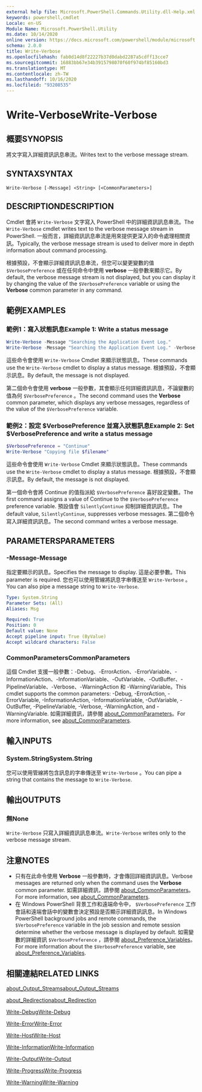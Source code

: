 ```yaml
---
external help file: Microsoft.PowerShell.Commands.Utility.dll-Help.xml
keywords: powershell,cmdlet
Locale: en-US
Module Name: Microsoft.PowerShell.Utility
ms.date: 10/14/2020
online version: https://docs.microsoft.com/powershell/module/microsoft.powershell.utility/write-verbose?view=powershell-7.1&WT.mc_id=ps-gethelp
schema: 2.0.0
title: Write-Verbose
ms.openlocfilehash: fab0d14d8f22227b37d0dabd2287a5cdff13cce7
ms.sourcegitcommit: 16883bb67e34b3915798070f60f974bf85160bd3
ms.translationtype: MT
ms.contentlocale: zh-TW
ms.lasthandoff: 10/16/2020
ms.locfileid: "93208535"
---
```

# <span data-ttu-id="29835-103">Write-Verbose</span><span class="sxs-lookup"><span data-stu-id="29835-103">Write-Verbose</span></span>

## <span data-ttu-id="29835-104">概要</span><span class="sxs-lookup"><span data-stu-id="29835-104">SYNOPSIS</span></span>
<span data-ttu-id="29835-105">將文字寫入詳細資訊訊息串流。</span><span class="sxs-lookup"><span data-stu-id="29835-105">Writes text to the verbose message stream.</span></span>

## <span data-ttu-id="29835-106">SYNTAX</span><span class="sxs-lookup"><span data-stu-id="29835-106">SYNTAX</span></span>

```
Write-Verbose [-Message] <String> [<CommonParameters>]
```

## <span data-ttu-id="29835-107">DESCRIPTION</span><span class="sxs-lookup"><span data-stu-id="29835-107">DESCRIPTION</span></span>

<span data-ttu-id="29835-108">Cmdlet 會將 `Write-Verbose` 文字寫入 PowerShell 中的詳細資訊訊息串流。</span><span class="sxs-lookup"><span data-stu-id="29835-108">The `Write-Verbose` cmdlet writes text to the verbose message stream in PowerShell.</span></span> <span data-ttu-id="29835-109">一般而言，詳細資訊訊息串流是用來提供更深入的命令處理相關資訊。</span><span class="sxs-lookup"><span data-stu-id="29835-109">Typically, the verbose message stream is used to deliver more in depth information about command processing.</span></span>

<span data-ttu-id="29835-110">根據預設，不會顯示詳細資訊訊息串流，但您可以變更變數的值 `$VerbosePreference` 或在任何命令中使用 **verbose** 一般參數來顯示它。</span><span class="sxs-lookup"><span data-stu-id="29835-110">By default, the verbose message stream is not displayed, but you can display it by changing the value of the `$VerbosePreference` variable or using the **Verbose** common parameter in any command.</span></span>

## <span data-ttu-id="29835-111">範例</span><span class="sxs-lookup"><span data-stu-id="29835-111">EXAMPLES</span></span>

### <span data-ttu-id="29835-112">範例1：寫入狀態訊息</span><span class="sxs-lookup"><span data-stu-id="29835-112">Example 1: Write a status message</span></span>

```powershell
Write-Verbose -Message "Searching the Application Event Log."
Write-Verbose -Message "Searching the Application Event Log." -Verbose
```

<span data-ttu-id="29835-113">這些命令會使用 `Write-Verbose` Cmdlet 來顯示狀態訊息。</span><span class="sxs-lookup"><span data-stu-id="29835-113">These commands use the `Write-Verbose` cmdlet to display a status message.</span></span> <span data-ttu-id="29835-114">根據預設，不會顯示訊息。</span><span class="sxs-lookup"><span data-stu-id="29835-114">By default, the message is not displayed.</span></span>

<span data-ttu-id="29835-115">第二個命令會使用 **verbose** 一般參數，其會顯示任何詳細資訊訊息，不論變數的值為何 `$VerbosePreference` 。</span><span class="sxs-lookup"><span data-stu-id="29835-115">The second command uses the **Verbose** common parameter, which displays any verbose messages, regardless of the value of the `$VerbosePreference` variable.</span></span>

### <span data-ttu-id="29835-116">範例2：設定 $VerbosePreference 並寫入狀態訊息</span><span class="sxs-lookup"><span data-stu-id="29835-116">Example 2: Set $VerbosePreference and write a status message</span></span>

```powershell
$VerbosePreference = "Continue"
Write-Verbose "Copying file $filename"
```

<span data-ttu-id="29835-117">這些命令會使用 `Write-Verbose` Cmdlet 來顯示狀態訊息。</span><span class="sxs-lookup"><span data-stu-id="29835-117">These commands use the `Write-Verbose` cmdlet to display a status message.</span></span> <span data-ttu-id="29835-118">根據預設，不會顯示訊息。</span><span class="sxs-lookup"><span data-stu-id="29835-118">By default, the message is not displayed.</span></span>

<span data-ttu-id="29835-119">第一個命令會將 Continue 的值指派給 `$VerbosePreference` 喜好設定變數。</span><span class="sxs-lookup"><span data-stu-id="29835-119">The first command assigns a value of Continue to the `$VerbosePreference` preference variable.</span></span> <span data-ttu-id="29835-120">預設值會 `SilentlyContinue` 抑制詳細資訊訊息。</span><span class="sxs-lookup"><span data-stu-id="29835-120">The default value, `SilentlyContinue`, suppresses verbose messages.</span></span> <span data-ttu-id="29835-121">第二個命令寫入詳細資訊訊息。</span><span class="sxs-lookup"><span data-stu-id="29835-121">The second command writes a verbose message.</span></span>

## <span data-ttu-id="29835-122">PARAMETERS</span><span class="sxs-lookup"><span data-stu-id="29835-122">PARAMETERS</span></span>

### <span data-ttu-id="29835-123">-Message</span><span class="sxs-lookup"><span data-stu-id="29835-123">-Message</span></span>

<span data-ttu-id="29835-124">指定要顯示的訊息。</span><span class="sxs-lookup"><span data-stu-id="29835-124">Specifies the message to display.</span></span> <span data-ttu-id="29835-125">這是必要參數。</span><span class="sxs-lookup"><span data-stu-id="29835-125">This parameter is required.</span></span> <span data-ttu-id="29835-126">您也可以使用管線將訊息字串傳送至 `Write-Verbose` 。</span><span class="sxs-lookup"><span data-stu-id="29835-126">You can also pipe a message string to `Write-Verbose`.</span></span>

```yaml
Type: System.String
Parameter Sets: (All)
Aliases: Msg

Required: True
Position: 0
Default value: None
Accept pipeline input: True (ByValue)
Accept wildcard characters: False
```

### <span data-ttu-id="29835-127">CommonParameters</span><span class="sxs-lookup"><span data-stu-id="29835-127">CommonParameters</span></span>

<span data-ttu-id="29835-128">這個 Cmdlet 支援一般參數：-Debug、-ErrorAction、-ErrorVariable、-InformationAction、-InformationVariable、-OutVariable、-OutBuffer、-PipelineVariable、-Verbose、-WarningAction 和 -WarningVariable。</span><span class="sxs-lookup"><span data-stu-id="29835-128">This cmdlet supports the common parameters: -Debug, -ErrorAction, -ErrorVariable, -InformationAction, -InformationVariable, -OutVariable, -OutBuffer, -PipelineVariable, -Verbose, -WarningAction, and -WarningVariable.</span></span> <span data-ttu-id="29835-129">如需詳細資訊，請參閱 [about_CommonParameters](../Microsoft.PowerShell.Core/About/about_CommonParameters.md)。</span><span class="sxs-lookup"><span data-stu-id="29835-129">For more information, see [about_CommonParameters](../Microsoft.PowerShell.Core/About/about_CommonParameters.md).</span></span>

## <span data-ttu-id="29835-130">輸入</span><span class="sxs-lookup"><span data-stu-id="29835-130">INPUTS</span></span>

### <span data-ttu-id="29835-131">System.String</span><span class="sxs-lookup"><span data-stu-id="29835-131">System.String</span></span>

<span data-ttu-id="29835-132">您可以使用管線將包含訊息的字串傳送至 `Write-Verbose` 。</span><span class="sxs-lookup"><span data-stu-id="29835-132">You can pipe a string that contains the message to `Write-Verbose`.</span></span>

## <span data-ttu-id="29835-133">輸出</span><span class="sxs-lookup"><span data-stu-id="29835-133">OUTPUTS</span></span>

### <span data-ttu-id="29835-134">無</span><span class="sxs-lookup"><span data-stu-id="29835-134">None</span></span>

<span data-ttu-id="29835-135">`Write-Verbose` 只寫入詳細資訊訊息串流。</span><span class="sxs-lookup"><span data-stu-id="29835-135">`Write-Verbose` writes only to the verbose message stream.</span></span>

## <span data-ttu-id="29835-136">注意</span><span class="sxs-lookup"><span data-stu-id="29835-136">NOTES</span></span>

- <span data-ttu-id="29835-137">只有在此命令使用 **Verbose** 一般參數時，才會傳回詳細資訊訊息。</span><span class="sxs-lookup"><span data-stu-id="29835-137">Verbose messages are returned only when the command uses the **Verbose** common parameter.</span></span> <span data-ttu-id="29835-138">如需詳細資訊，請參閱 [about_CommonParameters](https://go.microsoft.com/fwlink/?LinkID=113216)。</span><span class="sxs-lookup"><span data-stu-id="29835-138">For more information, see [about_CommonParameters](https://go.microsoft.com/fwlink/?LinkID=113216).</span></span>
- <span data-ttu-id="29835-139">在 Windows PowerShell 背景工作和遠端命令中， `$VerbosePreference` 工作會話和遠端會話中的變數會決定預設是否顯示詳細資訊訊息。</span><span class="sxs-lookup"><span data-stu-id="29835-139">In Windows PowerShell background jobs and remote commands, the `$VerbosePreference` variable in the job session and remote session determine whether the verbose message is displayed by default.</span></span>
  <span data-ttu-id="29835-140">如需變數的詳細資訊 `$VerbosePreference` ，請參閱 [about_Preference_Variables](../Microsoft.PowerShell.Core/About/about_Preference_Variables.md)。</span><span class="sxs-lookup"><span data-stu-id="29835-140">For more information about the `$VerbosePreference` variable, see [about_Preference_Variables](../Microsoft.PowerShell.Core/About/about_Preference_Variables.md).</span></span>

## <span data-ttu-id="29835-141">相關連結</span><span class="sxs-lookup"><span data-stu-id="29835-141">RELATED LINKS</span></span>

[<span data-ttu-id="29835-142">about_Output_Streams</span><span class="sxs-lookup"><span data-stu-id="29835-142">about_Output_Streams</span></span>](../Microsoft.PowerShell.Core/About/about_Output_Streams.md)

[<span data-ttu-id="29835-143">about_Redirection</span><span class="sxs-lookup"><span data-stu-id="29835-143">about_Redirection</span></span>](../Microsoft.PowerShell.Core/About/about_Redirection.md)

[<span data-ttu-id="29835-144">Write-Debug</span><span class="sxs-lookup"><span data-stu-id="29835-144">Write-Debug</span></span>](Write-Debug.md)

[<span data-ttu-id="29835-145">Write-Error</span><span class="sxs-lookup"><span data-stu-id="29835-145">Write-Error</span></span>](Write-Error.md)

[<span data-ttu-id="29835-146">Write-Host</span><span class="sxs-lookup"><span data-stu-id="29835-146">Write-Host</span></span>](Write-Host.md)

[<span data-ttu-id="29835-147">Write-Information</span><span class="sxs-lookup"><span data-stu-id="29835-147">Write-Information</span></span>](Write-Information.md)

[<span data-ttu-id="29835-148">Write-Output</span><span class="sxs-lookup"><span data-stu-id="29835-148">Write-Output</span></span>](Write-Output.md)

[<span data-ttu-id="29835-149">Write-Progress</span><span class="sxs-lookup"><span data-stu-id="29835-149">Write-Progress</span></span>](Write-Progress.md)

[<span data-ttu-id="29835-150">Write-Warning</span><span class="sxs-lookup"><span data-stu-id="29835-150">Write-Warning</span></span>](Write-Warning.md)

